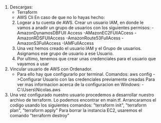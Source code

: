 1. Descargas:
    - Terraform
    - AWS Cli 
En caso de que no lo hayas hecho: 
    2. Logear a tu cuenta de AWS. Crear un usuario IAM, en donde le vamos a anadir un grupo de usuarios con los siguientes permisos: 
        -AmazonDynamosDBFUll Access
        -AMazonEC2FUllACcess
        -AmazonRDSFUllAccess
        -AmazonRoute53FullAcess
        -AmazonS3FullAccess
        -IAMFullAccess
    3. Una vez hemos creado el usuario IAM y el Grupo de usuarios. Asignamos ese grupo de usuario a ese Usuario.
    4. Por ultimo, tenemos que crear unas credenciales para el usuario que vayamos a usar
2. Vincular usuario de AWS con Ordenador.
    - Para ello hay que configurarlo por terminal. 
    Comandos: 
        aws config ->Configurar Usuario con las credenciales previamente creadas
    Para ver mas informacion acerca de la configuracion en Windows: 
        -C:\Users\Nicolas\.aws 
4. Una vez configurado nuestro usuario procedemos a desarrollar nuestro archivo de terraform. Lo podemos encontrar en main.tf. 
    Arrancaramos el codigo usando los siguientes comandos:
     "terraform init", "terraform plan", "terraform apply"
     Para borrar la instancia EC2, usaremos el comando "terraform destroy"
    